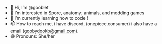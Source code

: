 - 👋 Hi, I’m @gooblet
- 👀 I’m interested in Spore, anatomy, animals, and modding games
- 🌱 I’m currently learning how to code
!
- 📫 How to reach me, i have discord, (onepiece.consumer) i also have a email (goobydookb@gmail.com).
- 😄 Pronouns: She/her


<!---
gooblet/gooblet is a ✨ special ✨ repository because its `README.md` (this file) appears on your GitHub profile.
You can click the Preview link to take a look at your changes.
--->
